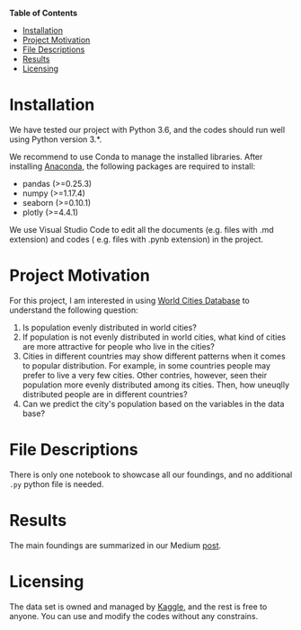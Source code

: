 **Table of Contents**
- [Installation](#installation)
- [Project Motivation](#project-motivation)
- [File Descriptions](#file-descriptions)
- [Results](#results)
- [Licensing](#licensing)



# Installation 
We have tested our project with Python 3.6, and the codes should run well using Python version 3.*. 

We recommend to use Conda to manage the installed libraries. After installing [Anaconda](https://www.anaconda.com/), the following packages are required to install:
* pandas (>=0.25.3)
* numpy  (>=1.17.4)
* seaborn (>=0.10.1)
* plotly (>=4.4.1)
 
We use Visual Studio Code to edit all the documents (e.g. files with .md extension) and codes ( e.g. files with .pynb extension) in the project.



# Project Motivation
For this project, I am interested in using [World Cities Database](https://www.kaggle.com/juanmah/world-cities) to understand the following question:

1. Is population evenly distributed in world cities? 
2. If population is not evenly distributed in world cities, what kind of cities are more attractive for people who live in the cities? 
3. Cities in different countries may show different patterns when it comes to popular distribution. For example, in some countries people may prefer to live a very few cities. Other contries, however, seen their population more evenly distributed among its cities. Then, how uneuqlly distributed people are in different countries?
4. Can we predict the city's population based on the variables in the data base?


# File Descriptions 
There is only one notebook to showcase all our foundings, and no additional `.py` python file is needed. 

# Results
The main foundings are summarized in our Medium [post](https://medium.com/@majianglin2003/population-distribution-in-world-cities-f58d378c5905). 

# Licensing
The data set is owned and managed by [Kaggle](https://www.kaggle.com/), and the rest is free to anyone. You can use and modify the codes without any constrains. 